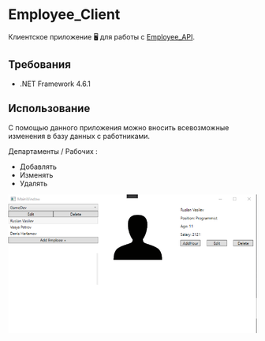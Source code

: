 # Employee_Client

Клиентское приложение 🖥 для работы с [Employee_API](https://github.com/Zera57/Employee_APIServer).

## Требования

* .NET Framework 4.6.1

## Использование

С помощью данного приложения можно вносить всевозможные изменения в базу данных с работниками.

Департаменты / Рабочих :
* Добавлять
* Изменять
* Удалять

![Employee_Client](https://github.com/Zera57/Employee_Client/raw/master/Illustrations/Employee_Client.png)
